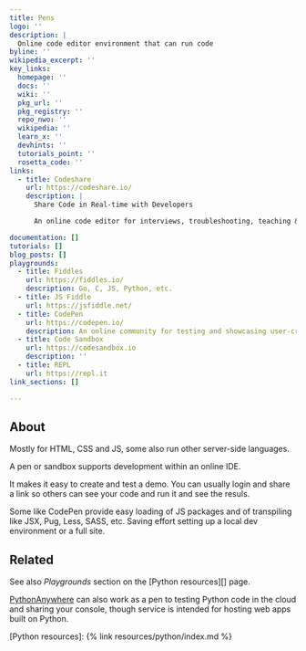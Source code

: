 ```yaml
---
title: Pens
logo: ''
description: |
  Online code editor environment that can run code
byline: ''
wikipedia_excerpt: ''
key_links:
  homepage: ''
  docs: ''
  wiki: ''
  pkg_url: ''
  pkg_registry: ''
  repo_nwo: ''
  wikipedia: ''
  learn_x: ''
  devhints: ''
  tutorials_point: ''
  rosetta_code: ''
links:
  - title: Codeshare
    url: https://codeshare.io/
    description: |
      Share Code in Real-time with Developers

      An online code editor for interviews, troubleshooting, teaching & more…

documentation: []
tutorials: []
blog_posts: []
playgrounds:
  - title: Fiddles
    url: https://fiddles.io/
    description: Go, C, JS, Python, etc.
  - title: JS Fiddle
    url: https://jsfiddle.net/
  - title: CodePen
    url: https://codepen.io/
    description: An online community for testing and showcasing user-created HTML, CSS and JavaScript code snippets.
  - title: Code Sandbox
    url: https://codesandbox.io
    description: ''
  - title: REPL
    url: https://repl.it
link_sections: []

---
```


## About

Mostly for HTML, CSS and JS, some also run other server-side languages.

A pen or sandbox supports development within an online IDE.

It makes it easy to create and test a demo. You can usually login and share a link so others can see your code and run it and see the resuls.

Some like CodePen provide easy loading of JS packages and of transpiling like JSX, Pug, Less, SASS, etc. Saving effort setting up a local dev environment or a full site.


## Related

See also _Playgrounds_ section on the [Python resources][] page.

[PythonAnywhere](https://pythonanywhere.com) can also work as a pen to testing Python code in the cloud and sharing your console, though service is intended for hosting web apps built on Python.

[Python resources]: {% link resources/python/index.md %}
